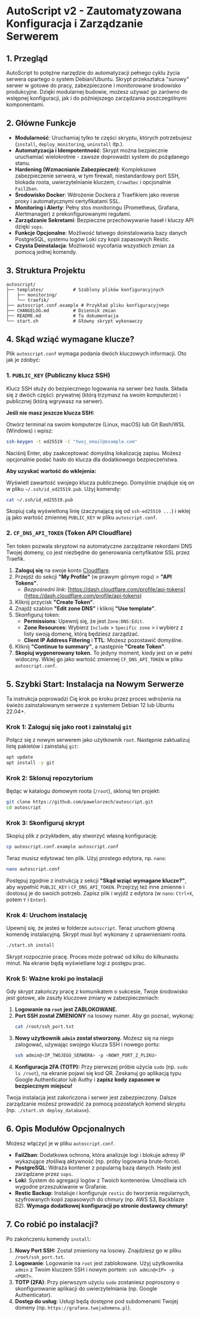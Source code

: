 # AutoScript v2 - Zautomatyzowana Konfiguracja i Zarządzanie Serwerem

## 1. Przegląd

AutoScript to potężne narzędzie do automatyzacji pełnego cyklu życia serwera opartego o system Debian/Ubuntu. Skrypt przekształca "surowy" serwer w gotowe do pracy, zabezpieczone i monitorowane środowisko produkcyjne. Dzięki modularnej budowie, możesz używać go zarówno do wstępnej konfiguracji, jak i do późniejszego zarządzania poszczególnymi komponentami.

## 2. Główne Funkcje

- **Modularność**: Uruchamiaj tylko te części skryptu, których potrzebujesz (`install`, `deploy_monitoring`, `uninstall` itp.).
- **Automatyzacja i Idempotentność**: Skrypt można bezpiecznie uruchamiać wielokrotnie - zawsze doprowadzi system do pożądanego stanu.
- **Hardening (Wzmacnianie Zabezpieczeń)**: Kompleksowe zabezpieczenie serwera, w tym firewall, niestandardowy port SSH, blokada roota, uwierzytelnianie kluczem, `CrowdSec` i opcjonalnie `Fail2ban`.
- **Środowisko Docker**: Wdrożenie Dockera z Traefikiem jako reverse proxy i automatycznymi certyfikatami SSL.
- **Monitoring i Alerty**: Pełny stos monitoringu (Prometheus, Grafana, Alertmanager) z prekonfigurowanymi regułami.
- **Zarządzanie Sekretami**: Bezpieczne przechowywanie haseł i kluczy API dzięki `sops`.
- **Funkcje Opcjonalne**: Możliwość łatwego doinstalowania bazy danych PostgreSQL, systemu logów Loki czy kopii zapasowych Restic.
- **Czysta Deinstalacja**: Możliwość wycofania wszystkich zmian za pomocą jednej komendy.

## 3. Struktura Projektu

```
autoscript/
├── templates/           # Szablony plików konfiguracyjnych
│   ├── monitoring/
│   └── traefik/
├── autoscript.conf.example # Przykład pliku konfiguracyjnego
├── CHANGELOG.md         # Dziennik zmian
├── README.md            # Ta dokumentacja
└── start.sh             # Główny skrypt wykonawczy
```

## 4. Skąd wziąć wymagane klucze?

Plik `autoscript.conf` wymaga podania dwóch kluczowych informacji. Oto jak je zdobyć:

### 1. `PUBLIC_KEY` (Publiczny klucz SSH)

Klucz SSH służy do bezpiecznego logowania na serwer bez hasła. Składa się z dwóch części: prywatnej (którą trzymasz na swoim komputerze) i publicznej (którą wgrywasz na serwer).

**Jeśli nie masz jeszcze klucza SSH:**

Otwórz terminal na swoim komputerze (Linux, macOS) lub Git Bash/WSL (Windows) i wpisz:

```bash
ssh-keygen -t ed25519 -C "twoj_email@example.com"
```

Naciśnij Enter, aby zaakceptować domyślną lokalizację zapisu. Możesz opcjonalnie podać hasło do klucza dla dodatkowego bezpieczeństwa.

**Aby uzyskać wartość do wklejenia:**

Wyświetl zawartość swojego klucza publicznego. Domyślnie znajduje się on w pliku `~/.ssh/id_ed25519.pub`. Użyj komendy:

```bash
cat ~/.ssh/id_ed25519.pub
```

Skopiuj całą wyświetloną linię (zaczynającą się od `ssh-ed25519 ...`) i wklej ją jako wartość zmiennej `PUBLIC_KEY` w pliku `autoscript.conf`.

### 2. `CF_DNS_API_TOKEN` (Token API Cloudflare)

Ten token pozwala skryptowi na automatyczne zarządzanie rekordami DNS Twojej domeny, co jest niezbędne do generowania certyfikatów SSL przez Traefik.

1.  **Zaloguj się** na swoje konto [Cloudflare](https://dash.cloudflare.com).
2.  Przejdź do sekcji **"My Profile"** (w prawym górnym rogu) > **"API Tokens"**.
    - *Bezpośredni link:* [https://dash.cloudflare.com/profile/api-tokens](https://dash.cloudflare.com/profile/api-tokens)
3.  Kliknij przycisk **"Create Token"**.
4.  Znajdź szablon **"Edit zone DNS"** i kliknij **"Use template"**.
5.  Skonfiguruj token:
    - **Permissions**: Upewnij się, że jest `Zone:DNS:Edit`.
    - **Zone Resources**: Wybierz `Include` > `Specific zone` > i wybierz z listy swoją domenę, którą będziesz zarządzać.
    - **Client IP Address Filtering** i **TTL**: Możesz pozostawić domyślne.
6.  Kliknij **"Continue to summary"**, a następnie **"Create Token"**.
7.  **Skopiuj wygenerowany token.** To jedyny moment, kiedy jest on w pełni widoczny. Wklej go jako wartość zmiennej `CF_DNS_API_TOKEN` w pliku `autoscript.conf`.

## 5. Szybki Start: Instalacja na Nowym Serwerze

Ta instrukcja poprowadzi Cię krok po kroku przez proces wdrożenia na świeżo zainstalowanym serwerze z systemem Debian 12 lub Ubuntu 22.04+.

### Krok 1: Zaloguj się jako root i zainstaluj `git`

Połącz się z nowym serwerem jako użytkownik `root`. Następnie zaktualizuj listę pakietów i zainstaluj `git`:

```bash
apt update
apt install -y git
```

### Krok 2: Sklonuj repozytorium

Będąc w katalogu domowym roota (`/root`), sklonuj ten projekt:

```bash
git clone https://github.com/pawelorzech/autoscript.git
cd autoscript
```

### Krok 3: Skonfiguruj skrypt

Skopiuj plik z przykładem, aby stworzyć własną konfigurację:

```bash
cp autoscript.conf.example autoscript.conf
```

Teraz musisz edytować ten plik. Użyj prostego edytora, np. `nano`:

```bash
nano autoscript.conf
```

Postępuj zgodnie z instrukcją z sekcji **"Skąd wziąć wymagane klucze?"**, aby wypełnić `PUBLIC_KEY` i `CF_DNS_API_TOKEN`. Przejrzyj też inne zmienne i dostosuj je do swoich potrzeb. Zapisz plik i wyjdź z edytora (w `nano`: `Ctrl+X`, potem `Y` i `Enter`).

### Krok 4: Uruchom instalację

Upewnij się, że jesteś w folderze `autoscript`. Teraz uruchom główną komendę instalacyjną. Skrypt musi być wykonany z uprawnieniami roota.

```bash
./start.sh install
```

Skrypt rozpocznie pracę. Proces może potrwać od kilku do kilkunastu minut. Na ekranie będą wyświetlane logi z postępu prac.

### Krok 5: Ważne kroki po instalacji

Gdy skrypt zakończy pracę z komunikatem o sukcesie, Twoje środowisko jest gotowe, ale zaszły kluczowe zmiany w zabezpieczeniach:

1.  **Logowanie na `root` jest ZABLOKOWANE.**
2.  **Port SSH został ZMIENIONY** na losowy numer. Aby go poznać, wykonaj:
    ```bash
    cat /root/ssh_port.txt
    ```
3.  **Nowy użytkownik `admin` został stworzony.** Możesz się na niego zalogować, używając swojego klucza SSH i nowego portu:
    ```bash
    ssh admin@<IP_TWOJEGO_SERWERA> -p <NOWY_PORT_Z_PLIKU>
    ```
4.  **Konfiguracja 2FA (TOTP):** Przy pierwszej próbie użycia `sudo` (np. `sudo ls /root`), na ekranie pojawi się kod QR. Zeskanuj go aplikacją typu Google Authenticator lub Authy i **zapisz kody zapasowe w bezpiecznym miejscu!**

Twoja instalacja jest zakończona i serwer jest zabezpieczony. Dalsze zarządzanie możesz prowadzić za pomocą pozostałych komend skryptu (np. `./start.sh deploy_database`).

## 6. Opis Modułów Opcjonalnych

Możesz włączyć je w pliku `autoscript.conf`.

- **Fail2ban**: Dodatkowa ochrona, która analizuje logi i blokuje adresy IP wykazujące złośliwą aktywność (np. próby logowania brute-force).
- **PostgreSQL**: Wdraża kontener z popularną bazą danych. Hasło jest zarządzane przez `sops`.
- **Loki**: System do agregacji logów z Twoich kontenerów. Umożliwia ich wygodne przeszukiwanie w Grafanie.
- **Restic Backup**: Instaluje i konfiguruje `restic` do tworzenia regularnych, szyfrowanych kopii zapasowych do chmury (np. AWS S3, Backblaze B2). **Wymaga dodatkowej konfiguracji po stronie dostawcy chmury!**

## 7. Co robić po instalacji?

Po zakończeniu komendy `install`:

1.  **Nowy Port SSH:** Został zmieniony na losowy. Znajdziesz go w pliku `/root/ssh_port.txt`.
2.  **Logowanie**: Logowanie na `root` jest zablokowane. Użyj użytkownika `admin` z Twoim kluczem SSH i nowym portem: `ssh admin@<IP> -p <PORT>`.
3.  **TOTP (2FA)**: Przy pierwszym użyciu `sudo` zostaniesz poproszony o skonfigurowanie aplikacji do uwierzytelniania (np. Google Authenticator).
4.  **Dostęp do usług**: Usługi będą dostępne pod subdomenami Twojej domeny (np. `https://grafana.twojadomena.pl`).